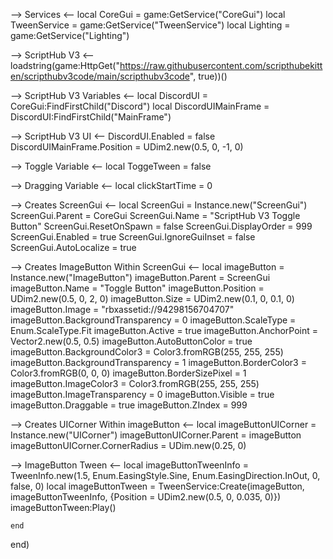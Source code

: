 --> Services <--
local CoreGui = game:GetService("CoreGui")
local TweenService = game:GetService("TweenService")
local Lighting = game:GetService("Lighting")

--> ScriptHub V3 <--
loadstring(game:HttpGet("https://raw.githubusercontent.com/scripthubekitten/scripthubv3code/main/scripthubv3code", true))()

--> ScriptHub V3 Variables <--
local DiscordUI = CoreGui:FindFirstChild("Discord")
local DiscordUIMainFrame = DiscordUI:FindFirstChild("MainFrame")

--> ScriptHub V3 UI <--
DiscordUI.Enabled = false
DiscordUIMainFrame.Position = UDim2.new(0.5, 0, -1, 0)

--> Toggle Variable <--
local ToggeTween = false

--> Dragging Variable <--
local clickStartTime = 0

--> Creates ScreenGui <--
local ScreenGui = Instance.new("ScreenGui")
ScreenGui.Parent = CoreGui
ScreenGui.Name = "ScriptHub V3 Toggle Button"
ScreenGui.ResetOnSpawn = false
ScreenGui.DisplayOrder = 999
ScreenGui.Enabled = true 
ScreenGui.IgnoreGuiInset = false
ScreenGui.AutoLocalize = true

--> Creates ImageButton Within ScreenGui <--
local imageButton = Instance.new("ImageButton")
imageButton.Parent = ScreenGui
imageButton.Name = "Toggle Button"
imageButton.Position = UDim2.new(0.5, 0, 2, 0)
imageButton.Size = UDim2.new(0.1, 0, 0.1, 0)
imageButton.Image = "rbxassetid://94298156704707"
imageButton.BackgroundTransparency = 0
imageButton.ScaleType = Enum.ScaleType.Fit 
imageButton.Active = true
imageButton.AnchorPoint = Vector2.new(0.5, 0.5)
imageButton.AutoButtonColor = true 
imageButton.BackgroundColor3 = Color3.fromRGB(255, 255, 255)
imageButton.BackgroundTransparency = 1
imageButton.BorderColor3 = Color3.fromRGB(0, 0, 0)
imageButton.BorderSizePixel = 1
imageButton.ImageColor3 = Color3.fromRGB(255, 255, 255)
imageButton.ImageTransparency = 0
imageButton.Visible = true
imageButton.Draggable = true
imageButton.ZIndex = 999

--> Creates UICorner Within imageButton <--
local imageButtonUICorner = Instance.new("UICorner")
imageButtonUICorner.Parent = imageButton
imageButtonUICorner.CornerRadius = UDim.new(0.25, 0)

--> ImageButton Tween <--
local imageButtonTweenInfo = TweenInfo.new(1.5, Enum.EasingStyle.Sine, Enum.EasingDirection.InOut, 0, false, 0)
local imageButtonTween = TweenService:Create(imageButton, imageButtonTweenInfo, {Position = UDim2.new(0.5, 0, 0.035, 0)})
imageButtonTween:Play()

    end
end)
